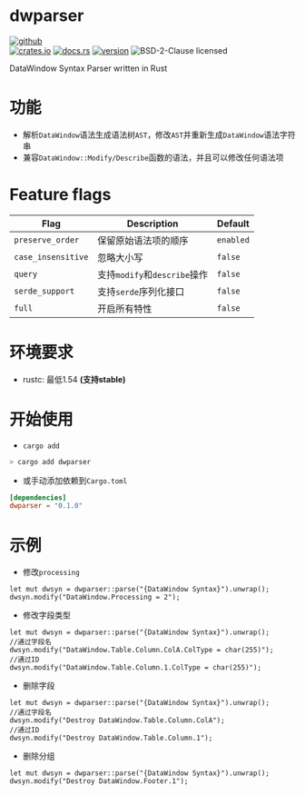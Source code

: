 # dwparser
[![github](https://img.shields.io/badge/github-8da0cb?style=for-the-badge&labelColor=555555&logo=github)](https://github.com/gaoqiangz/dwparser) <br>
[![crates.io](https://img.shields.io/crates/d/dwparser?label=crates.io)](https://crates.io/crates/dwparser)
[![docs.rs](https://docs.rs/dwparser/badge.svg)](https://docs.rs/dwparser)
[![version](https://img.shields.io/badge/rustc-1.54+-ab6000.svg)](https://blog.rust-lang.org/2021/07/29/Rust-1.54.0.html)
![BSD-2-Clause licensed](https://img.shields.io/crates/l/dwparser.svg)

DataWindow Syntax Parser written in Rust

# 功能

- 解析`DataWindow`语法生成语法树`AST`，修改`AST`并重新生成`DataWindow`语法字符串
- 兼容`DataWindow::Modify/Describe`函数的语法，并且可以修改任何语法项

# Feature flags

| Flag              | Description                                              | Default    |
|-------------------|----------------------------------------------------------|------------|
| `preserve_order` | 保留原始语法项的顺序                                              | `enabled`  |
| `case_insensitive` | 忽略大小写                                            | `false`  |
| `query`    | 支持`modify`和`describe`操作                                              | `false`  |
| `serde_support`         | 支持`serde`序列化接口                      | `false`  |
| `full`         | 开启所有特性                      | `false`  |

# 环境要求

- rustc: 最低1.54 **(支持stable)**

# 开始使用

- `cargo add`

```bash
> cargo add dwparser
```

- 或手动添加依赖到`Cargo.toml`

```toml
[dependencies]
dwparser = "0.1.0"
```

# 示例

- 修改`processing`

```ignore
let mut dwsyn = dwparser::parse("{DataWindow Syntax}").unwrap();
dwsyn.modify("DataWindow.Processing = 2");
```

- 修改字段类型

```ignore
let mut dwsyn = dwparser::parse("{DataWindow Syntax}").unwrap();
//通过字段名
dwsyn.modify("DataWindow.Table.Column.ColA.ColType = char(255)");
//通过ID
dwsyn.modify("DataWindow.Table.Column.1.ColType = char(255)");
```

- 删除字段

```ignore
let mut dwsyn = dwparser::parse("{DataWindow Syntax}").unwrap();
//通过字段名
dwsyn.modify("Destroy DataWindow.Table.Column.ColA");
//通过ID
dwsyn.modify("Destroy DataWindow.Table.Column.1");
```

- 删除分组

```ignore
let mut dwsyn = dwparser::parse("{DataWindow Syntax}").unwrap();
dwsyn.modify("Destroy DataWindow.Footer.1");
```
